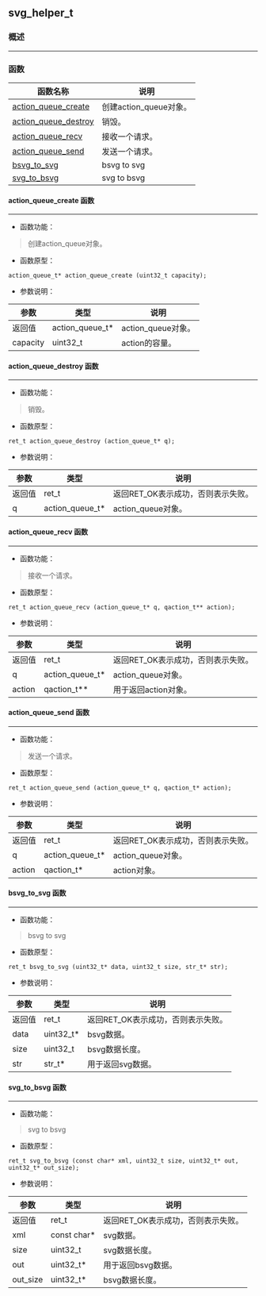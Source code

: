 ## svg\_helper\_t
### 概述

----------------------------------
### 函数
<p id="svg_helper_t_methods">

| 函数名称 | 说明 | 
| -------- | ------------ | 
| <a href="#svg_helper_t_action_queue_create">action\_queue\_create</a> | 创建action_queue对象。 |
| <a href="#svg_helper_t_action_queue_destroy">action\_queue\_destroy</a> | 销毁。 |
| <a href="#svg_helper_t_action_queue_recv">action\_queue\_recv</a> | 接收一个请求。 |
| <a href="#svg_helper_t_action_queue_send">action\_queue\_send</a> | 发送一个请求。 |
| <a href="#svg_helper_t_bsvg_to_svg">bsvg\_to\_svg</a> | bsvg to svg |
| <a href="#svg_helper_t_svg_to_bsvg">svg\_to\_bsvg</a> | svg to bsvg |
#### action\_queue\_create 函数
-----------------------

* 函数功能：

> <p id="svg_helper_t_action_queue_create">创建action_queue对象。

* 函数原型：

```
action_queue_t* action_queue_create (uint32_t capacity);
```

* 参数说明：

| 参数 | 类型 | 说明 |
| -------- | ----- | --------- |
| 返回值 | action\_queue\_t* | action\_queue对象。 |
| capacity | uint32\_t | action的容量。 |
#### action\_queue\_destroy 函数
-----------------------

* 函数功能：

> <p id="svg_helper_t_action_queue_destroy">销毁。

* 函数原型：

```
ret_t action_queue_destroy (action_queue_t* q);
```

* 参数说明：

| 参数 | 类型 | 说明 |
| -------- | ----- | --------- |
| 返回值 | ret\_t | 返回RET\_OK表示成功，否则表示失败。 |
| q | action\_queue\_t* | action\_queue对象。 |
#### action\_queue\_recv 函数
-----------------------

* 函数功能：

> <p id="svg_helper_t_action_queue_recv">接收一个请求。

* 函数原型：

```
ret_t action_queue_recv (action_queue_t* q, qaction_t** action);
```

* 参数说明：

| 参数 | 类型 | 说明 |
| -------- | ----- | --------- |
| 返回值 | ret\_t | 返回RET\_OK表示成功，否则表示失败。 |
| q | action\_queue\_t* | action\_queue对象。 |
| action | qaction\_t** | 用于返回action对象。 |
#### action\_queue\_send 函数
-----------------------

* 函数功能：

> <p id="svg_helper_t_action_queue_send">发送一个请求。

* 函数原型：

```
ret_t action_queue_send (action_queue_t* q, qaction_t* action);
```

* 参数说明：

| 参数 | 类型 | 说明 |
| -------- | ----- | --------- |
| 返回值 | ret\_t | 返回RET\_OK表示成功，否则表示失败。 |
| q | action\_queue\_t* | action\_queue对象。 |
| action | qaction\_t* | action对象。 |
#### bsvg\_to\_svg 函数
-----------------------

* 函数功能：

> <p id="svg_helper_t_bsvg_to_svg">bsvg to svg

* 函数原型：

```
ret_t bsvg_to_svg (uint32_t* data, uint32_t size, str_t* str);
```

* 参数说明：

| 参数 | 类型 | 说明 |
| -------- | ----- | --------- |
| 返回值 | ret\_t | 返回RET\_OK表示成功，否则表示失败。 |
| data | uint32\_t* | bsvg数据。 |
| size | uint32\_t | bsvg数据长度。 |
| str | str\_t* | 用于返回svg数据。 |
#### svg\_to\_bsvg 函数
-----------------------

* 函数功能：

> <p id="svg_helper_t_svg_to_bsvg">svg to bsvg

* 函数原型：

```
ret_t svg_to_bsvg (const char* xml, uint32_t size, uint32_t* out, uint32_t* out_size);
```

* 参数说明：

| 参数 | 类型 | 说明 |
| -------- | ----- | --------- |
| 返回值 | ret\_t | 返回RET\_OK表示成功，否则表示失败。 |
| xml | const char* | svg数据。 |
| size | uint32\_t | svg数据长度。 |
| out | uint32\_t* | 用于返回bsvg数据。 |
| out\_size | uint32\_t* | bsvg数据长度。 |
